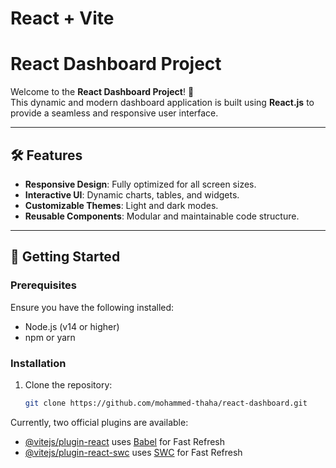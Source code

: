 # React + Vite
# React Dashboard Project

Welcome to the **React Dashboard Project**! 🚀  
This dynamic and modern dashboard application is built using **React.js** to provide a seamless and responsive user interface.

---

## 🛠 Features  
- **Responsive Design**: Fully optimized for all screen sizes.  
- **Interactive UI**: Dynamic charts, tables, and widgets.  
- **Customizable Themes**: Light and dark modes.  
- **Reusable Components**: Modular and maintainable code structure.  

---

## 🚀 Getting Started  

### Prerequisites  
Ensure you have the following installed:  
- Node.js (v14 or higher)  
- npm or yarn  

### Installation  
1. Clone the repository:  
   ```bash
   git clone https://github.com/mohammed-thaha/react-dashboard.git


Currently, two official plugins are available:

- [@vitejs/plugin-react](https://github.com/vitejs/vite-plugin-react/blob/main/packages/plugin-react/README.md) uses [Babel](https://babeljs.io/) for Fast Refresh
- [@vitejs/plugin-react-swc](https://github.com/vitejs/vite-plugin-react-swc) uses [SWC](https://swc.rs/) for Fast Refresh
